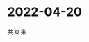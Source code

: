# 2022-04-20

共 0 条

<!-- BEGIN WEIBO -->
<!-- 最后更新时间 Wed Apr 20 2022 02:15:58 GMT+0800 (China Standard Time) -->

<!-- END WEIBO -->
